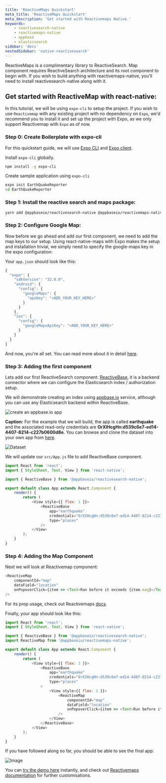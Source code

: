 ```yaml
---
title: 'ReactiveMaps Quickstart'
meta_title: 'ReactiveMaps Quickstart'
meta_description: 'Get started with Reactivemaps Native.'
keywords:
    - reactivesearch-native
    - reactivemaps-native
    - appbase
    - elasticsearch
sidebar: 'docs'
nestedSidebar: 'native-reactivesearch'
---
```


ReactiveMaps is a complimentary library to ReactiveSearch. Map component requires ReactiveSearch architecture and its root component to begin with. If you wish to build anything with reactivemaps-native, you’ll need to install reactivesearch-native along with it.

## Get started with ReactiveMap with react-native:

In this tutorial, we will be using `expo-cli` to setup the project. If you wish to use `Reactivemap` with any existing project with no dependency on `Expo`, we'd recommend you to install it and set up the project with Expo, as we only support Reactivemap with `Expo` as of now.

### Step 0: Create Boilerplate with expo-cli

For this quickstart guide, we will use [Expo CLI](https://docs.expo.io/versions/v32.0.0/introduction/installation/) and [Expo client](https://expo.io/tools#client).

Install `expo-cli` globally.

```bash
npm install -g expo-cli
```

Create sample application using `expo-cli`

```bash
expo init EarthQuakeReporter
cd EarthQuakeReporter
```

### Step 1: Install the reactive search and maps package:

```bash
yarn add @appbaseio/reactivesearch-native @appbaseio/reactivemaps-native
```

### Step 2: Configure Google Map:

Now before we go ahead and add our first component, we need to add the map keys to our setup. Using react-native-maps with Expo makes the setup and installation trivial, we simply need to specify the google-maps key in the expo configuration:

Your `app.json` should look like this:

```js
{
  "expo": {
    "sdkVersion": "32.0.0",
    "android": {
      "config": {
        "googleMaps": {
          "apiKey": "<ADD_YOUR_KEY_HERE>"
        }
      }
    },
    "ios": {
      "config": {
        "googleMapsApiKey": "<ADD_YOUR_KEY_HERE>"
      }
    }
  }
}
```

And now, you're all set. You can read more about it in detail [here](https://docs.expo.io/versions/latest/sdk/map-view).

### Step 3: Adding the first component

Lets add our first ReactiveSearch component: [ReactiveBase](/getting-started/reactivebase.html), it is a backend connector where we can configure the Elasticsearch index / authorization setup.

We will demonstrate creating an index using [appbase.io](https://appbase.io) service, although you can use any Elasticsearch backend within ReactiveBase.

![create an appbase.io app](https://i.imgur.com/r6hWKAG.gif)

**Caption:** For the example that we will build, the app is called **earthquake** and the associated read-only credentials are **OrXIHcgHn:d539c6e7-ed14-4407-8214-c227b0600d8e**. You can browse and clone the dataset into your own app from [here](https://opensource.appbase.io/dejavu/live/#?input_state=XQAAAALbAAAAAAAAAAA9iIqnY-B2BnTZGEQz6wkFsksm3uHy0SJtl-GeS5hzLniAOGDpQVx6D3EoHDw86D_nWcj3PFS3n-DeQd1AOGTWMc5BFSwDVWM1rIpc6OlpeC62Gy4w2bVXsGB02GpXZQAh7epRyt_JV9IiqJyJgzW4vnZefow_cv_nao-NILgskqGbL7TKfAlU6TNHrnj6tr0m0GfAmwInsE1EsphIl_PBW7bxGvDzAfZF13Ec1QA8dB_-a82A&editable=false).

![Dataset](https://i.imgur.com/vKmqxdP.png)

We will update our `src/App.js` file to add ReactiveBase component.

```js
import React from 'react';
import { StyleSheet, Text, View } from 'react-native';

import { ReactiveBase } from '@appbaseio/reactivesearch-native';

export default class App extends React.Component {
	render() {
		return (
			<View style={{ flex: 1 }}>
				<ReactiveBase
					app="earthquake"
					credentials="OrXIHcgHn:d539c6e7-ed14-4407-8214-c227b0600d8e"
					type="places"
				/>
			</View>
		);
	}
}
```

### Step 4: Adding the Map Component

Next we will look at Reactivemap component:

```js
<ReactiveMap
	componentId="map"
	dataField="location"
	onPopoverClick={item => <Text>Run before it exceeds {item.mag}</Text>}
/>
```

For its prop usage, check out Reactivemaps [docs](/components/reactivemap.html).

Finally, your app should look like this:

```js
import React from 'react';
import { StyleSheet, Text, View } from 'react-native';

import { ReactiveBase } from '@appbaseio/reactivesearch-native';
import ReactiveMap from '@appbaseio/reactivemaps-native';

export default class App extends React.Component {
	render() {
		return (
			<View style={{ flex: 1 }}>
				<ReactiveBase
					app="earthquake"
					credentials="OrXIHcgHn:d539c6e7-ed14-4407-8214-c227b0600d8e"
					type="places"
				>
					<View style={{ flex: 1 }}>
						<ReactiveMap
							componentId="map"
							dataField="location"
							onPopoverClick={item => <Text>Run before it exceeds {item.mag}</Text>}
						/>
					</View>
				</ReactiveBase>
			</View>
		);
	}
}
```

If you have followed along so far, you should be able to see the final app:

![Image](https://www.dropbox.com/s/6x5h8e5n5qyei4a/Screenshot%202019-04-06%2014.58.39.png?raw=1)

You can [try the demo here](https://snack.expo.io/@lakhansamani/earthquake-reporter) instantly, and check out [Reactivemaps documentation](/components/reactivemap.html) for further customisations.
